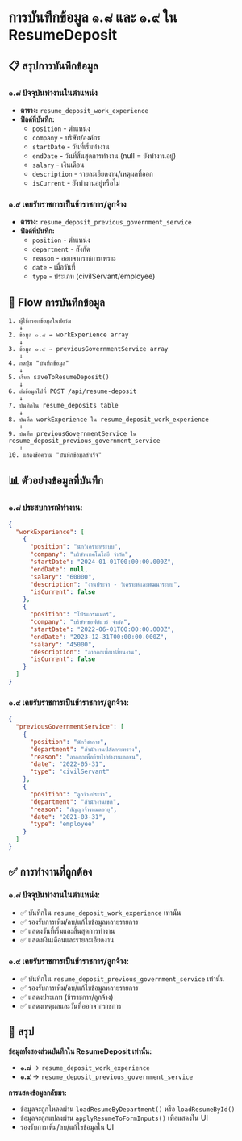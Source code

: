 # การบันทึกข้อมูล ๑.๘ และ ๑.๙ ใน ResumeDeposit

## 📋 สรุปการบันทึกข้อมูล

### ๑.๘ ปัจจุบันทำงานในตำแหน่ง
- **ตาราง:** `resume_deposit_work_experience`
- **ฟิลด์ที่บันทึก:**
  - `position` - ตำแหน่ง
  - `company` - บริษัท/องค์กร
  - `startDate` - วันที่เริ่มทำงาน
  - `endDate` - วันที่สิ้นสุดการทำงาน (null = ยังทำงานอยู่)
  - `salary` - เงินเดือน
  - `description` - รายละเอียดงาน/เหตุผลที่ออก
  - `isCurrent` - ยังทำงานอยู่หรือไม่

### ๑.๙ เคยรับราชการเป็นข้าราชการ/ลูกจ้าง
- **ตาราง:** `resume_deposit_previous_government_service`
- **ฟิลด์ที่บันทึก:**
  - `position` - ตำแหน่ง
  - `department` - สังกัด
  - `reason` - ออกจากราชการเพราะ
  - `date` - เมื่อวันที่
  - `type` - ประเภท (civilServant/employee)

## 🔄 Flow การบันทึกข้อมูล

```
1. ผู้ใช้กรอกข้อมูลในฟอร์ม
   ↓
2. ข้อมูล ๑.๘ → workExperience array
   ↓
3. ข้อมูล ๑.๙ → previousGovernmentService array
   ↓
4. กดปุ่ม "บันทึกข้อมูล"
   ↓
5. เรียก saveToResumeDeposit()
   ↓
6. ส่งข้อมูลไปที่ POST /api/resume-deposit
   ↓
7. บันทึกใน resume_deposits table
   ↓
8. บันทึก workExperience ใน resume_deposit_work_experience
   ↓
9. บันทึก previousGovernmentService ใน resume_deposit_previous_government_service
   ↓
10. แสดงข้อความ "บันทึกข้อมูลสำเร็จ"
```

## 📊 ตัวอย่างข้อมูลที่บันทึก

### ๑.๘ ประสบการณ์ทำงาน:
```json
{
  "workExperience": [
    {
      "position": "นักวิเคราะห์ระบบ",
      "company": "บริษัทเทคโนโลยี จำกัด",
      "startDate": "2024-01-01T00:00:00.000Z",
      "endDate": null,
      "salary": "60000",
      "description": "งานประจำ - วิเคราะห์และพัฒนาระบบ",
      "isCurrent": false
    },
    {
      "position": "โปรแกรมเมอร์",
      "company": "บริษัทซอฟต์แวร์ จำกัด",
      "startDate": "2022-06-01T00:00:00.000Z",
      "endDate": "2023-12-31T00:00:00.000Z",
      "salary": "45000",
      "description": "ลาออกเพื่อเปลี่ยนงาน",
      "isCurrent": false
    }
  ]
}
```

### ๑.๙ เคยรับราชการเป็นข้าราชการ/ลูกจ้าง:
```json
{
  "previousGovernmentService": [
    {
      "position": "นักวิชาการ",
      "department": "สำนักงานปลัดกระทรวง",
      "reason": "ลาออกเพื่อย้ายไปทำงานเอกชน",
      "date": "2022-05-31",
      "type": "civilServant"
    },
    {
      "position": "ลูกจ้างประจำ",
      "department": "สำนักงานเขต",
      "reason": "สัญญาจ้างหมดอายุ",
      "date": "2021-03-31",
      "type": "employee"
    }
  ]
}
```

## ✅ การทำงานที่ถูกต้อง

### ๑.๘ ปัจจุบันทำงานในตำแหน่ง:
- ✅ บันทึกใน `resume_deposit_work_experience` เท่านั้น
- ✅ รองรับการเพิ่ม/ลบ/แก้ไขข้อมูลหลายรายการ
- ✅ แสดงวันที่เริ่มและสิ้นสุดการทำงาน
- ✅ แสดงเงินเดือนและรายละเอียดงาน

### ๑.๙ เคยรับราชการเป็นข้าราชการ/ลูกจ้าง:
- ✅ บันทึกใน `resume_deposit_previous_government_service` เท่านั้น
- ✅ รองรับการเพิ่ม/ลบ/แก้ไขข้อมูลหลายรายการ
- ✅ แสดงประเภท (ข้าราชการ/ลูกจ้าง)
- ✅ แสดงเหตุผลและวันที่ออกจากราชการ

## 🎯 สรุป

**ข้อมูลทั้งสองส่วนบันทึกใน ResumeDeposit เท่านั้น:**
- **๑.๘** → `resume_deposit_work_experience`
- **๑.๙** → `resume_deposit_previous_government_service`

**การแสดงข้อมูลกลับมา:**
- ข้อมูลจะถูกโหลดผ่าน `loadResumeByDepartment()` หรือ `loadResumeById()`
- ข้อมูลจะถูกแปลงผ่าน `applyResumeToFormInputs()` เพื่อแสดงใน UI
- รองรับการเพิ่ม/ลบ/แก้ไขข้อมูลใน UI
